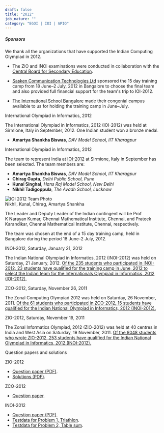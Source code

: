 ```yaml
---
draft: false
title: "2012"
job_nature: ""
category: "EGOI | IOI | APIO"
---
```




##### Sponsors

We thank all the organizations that have supported the Indian Computing Olympiad in 2012.

*   The ZIO and INOI examinations were conducted in collaboration with the [Central Board for Secondary Education](http://www.cbse.nic.in).  
      
    
*   [Sasken Communication Technologies Ltd](http://www.sasken.com) sponsored the 15 day training camp from 18 June–2 July, 2012 in Bangalore to choose the final team and also provided full financial support for the team's trip to IOI-2012.  
      
    
*   [The International School Bangalore](http://www.tisb.org) made their congenial campus available to us for holding the training camp in June–July.

International Olympiad in Informatics, 2012

The International Olympiad in Informatics, 2012 (IOI-2012) was held at Sirmione, Italy in September, 2012. One Indian student won a bronze medal.

*   **Amartya Shankha Biswas**, _DAV Model School, IIT Kharagpur_

International Olympiad in Informatics, 2012

The team to represent India at [IOI-2012](http://www.ioi2012.org/) at Sirmione, Italy in September has been selected. The team members are:

*   **Amartya Shankha Biswas**, _DAV Model School, IIT Kharagpur_
*   **Chirag Gupta**, _Delhi Public School, Pune_
*   **Kunal Singhal**, _Hans Raj Model School, New Delhi_
*   **Nikhil Tadigoppula**, _The Avadh School, Lucknow_

![IOI 2012 Team Photo](https://www.iarcs.org.in//inoi/2012/ioi2012/ioi2012_team_ioitc.jpg)  
Nikhil, Kunal, Chirag, Amartya Shankha

The Leader and Deputy Leader of the Indian contingent will be Prof K Narayan Kumar, Chennai Mathematical Institute, Chennai, and Prateek Karandikar, Chennai Mathematical Institute, Chennai, respectively.

The team was chosen at the end of a 15 day training camp, held in Bangalore during the period 18 June–2 July, 2012.

INOI-2012, Saturday, January 21, 2012

The Indian National Olympiad in Informatics, 2012 (INOI-2012) was held on Saturday, 21 January, 2012. [Of the 235 students who participated in INOI-2012, 23 students have qualified for the training camp in June, 2012 to select the Indian team for the Internationals Olympiad in Informatics, 2012 (IOI-2012).](/olympiad_results/inoi2012/results_inoi2012)

ZCO-2012, Saturday, November 26, 2011

The Zonal Computing Olympiad 2012 was held on Saturday, 26 November, 2011. [Of the 61 students who participated in ZCO-2012, 15 students have qualified for the Indian National Olympiad in Informatics, 2012 (INOI-2012).](/olympiad_results/zco2012/results_zco2012)

ZIO-2012, Saturday, November 19, 2011

The Zonal Informatics Olympiad, 2012 (ZIO-2012) was held at 40 centres in India and West Asia on Saturday, 19 November, 2011. [Of the 8048 students who wrote ZIO-2012, 253 students have qualified for the Indian National Olympiad in Informatics, 2012 (INOI-2012).](/olympiad_results/zio2012/results_zio2012)

Question papers and solutions

ZIO-2012

*   [Question paper (PDF)](../zio2012/zio2012-qpaper.pdf).
*   [Solutions (PDF)](../zio2012/zio2012-solutions.pdf).

ZCO-2012

*   [Question paper](/olympiad_results/zco2012/zco2012-qpaper).

INOI-2012

*   [Question paper (PDF)](../inoi2012/inoi2012-qpaper.pdf).
*   [Testdata for Problem 1, Triathlon](../inoi2012/triathlon-data.zip).
*   [Testdata for Problem 2, Table sum](../inoi2012/tablesum-data.zip).